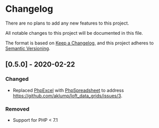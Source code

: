 # Changelog

There are no plans to add any new features to this project.

All notable changes to this project will be documented in this file.

The format is based on [Keep a Changelog](https://keepachangelog.com/en/1.0.0/),
and this project adheres to [Semantic Versioning](https://semver.org/spec/v2.0.0.html).

## [0.5.0] - 2020-02-22
  
### Changed
- Replaced [PhpExcel](https://github.com/PHPOffice/PHPExcel) with [PhpSpreadsheet](https://github.com/PHPOffice/PhpSpreadsheet) to address <https://github.com/aklump/loft_data_grids/issues/3>.
  
### Removed
- Support for PHP < 7.1
  
